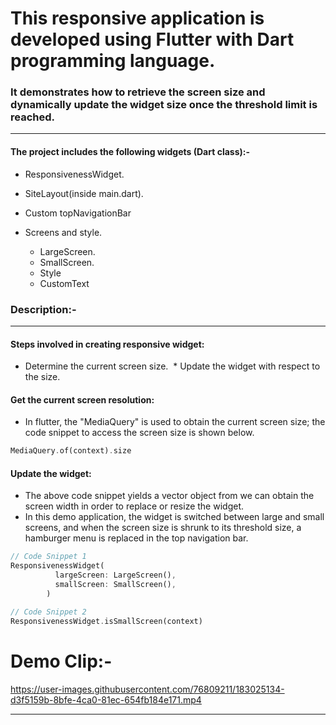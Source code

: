 #  This responsive application is developed using Flutter with Dart programming language.

### It demonstrates how to retrieve the screen size and dynamically update the widget size once the threshold limit is reached.

---

#### The project includes the following widgets (Dart class):-

* ResponsivenessWidget.

* SiteLayout(inside main.dart).

* Custom topNavigationBar

* Screens and style.
  * LargeScreen.
  * SmallScreen.
  * Style
  * CustomText
  
### Description:-

---

#### Steps involved in creating responsive widget:

 * Determine the current screen size.
 * Update the widget with respect to the size.
 
 #### Get the current screen resolution:
 
  * In flutter, the "MediaQuery" is used to obtain the current screen size; the code snippet to access the screen size is shown below.
  
  ```dart
  MediaQuery.of(context).size
  ```
  
  #### Update the widget:
   
   * The above code snippet yields a vector object from we can obtain the screen width in order to replace or resize the widget.
   * In this demo application, the widget is switched between large and small screens, and when the screen size is shrunk to its threshold size, a hamburger menu is replaced in the top navigation bar. 
   
```dart
// Code Snippet 1
ResponsivenessWidget(
          largeScreen: LargeScreen(),
          smallScreen: SmallScreen(),
        )
```

```dart
// Code Snippet 2
ResponsivenessWidget.isSmallScreen(context)
```

# Demo Clip:-

https://user-images.githubusercontent.com/76809211/183025134-d3f5159b-8bfe-4ca0-81ec-654fb184e171.mp4


---

